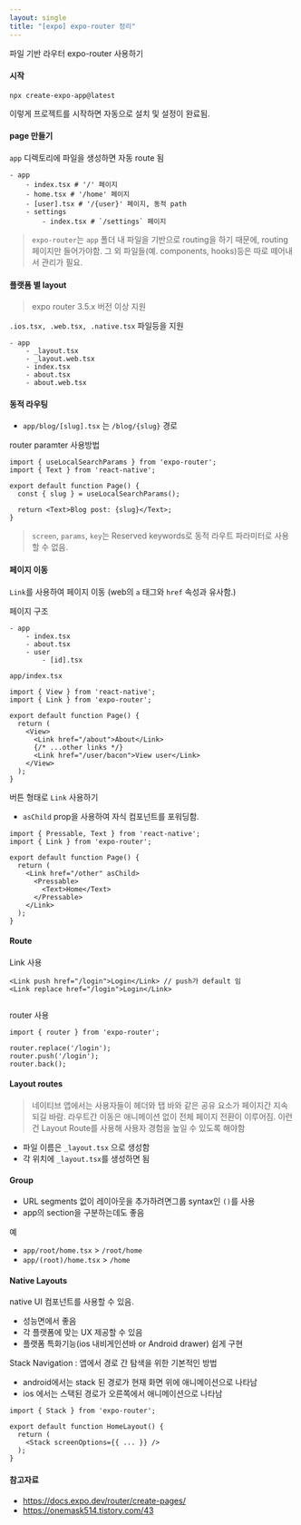 ```yaml
---
layout: single
title: "[expo] expo-router 정리"
---
```


파일 기반 라우터 expo-router 사용하기

#### 시작

```
npx create-expo-app@latest
```

이렇게 프로젝트를 시작하면 자동으로 설치 및 설정이 완료됨.

#### page 만들기

`app` 디렉토리에 파일을 생성하면 자동 route 됨

```
- app
	- index.tsx # '/' 페이지
	- home.tsx # '/home' 페이지
	- [user].tsx # '/{user}' 페이지, 동적 path
	- settings
		- index.tsx # `/settings` 페이지
```

> `expo-router`는 `app` 폴더 내 파일을 기반으로 routing을 하기 때문에, routing 페이지만 들어가야함. 그 외 파일들(예. components, hooks)등은 따로 떼어내서 관리가 필요.

#### 플랫폼 별 layout

> expo router 3.5.x 버전 이상 지원

`.ios.tsx, .web.tsx, .native.tsx` 파일등을 지원

```
- app
	- _layout.tsx
	- _layout.web.tsx
	- index.tsx
	- about.tsx
	- about.web.tsx
```

#### 동적 라우팅

- `app/blog/[slug].tsx` 는 `/blog/{slug}` 경로

router paramter 사용방법

```tsx
import { useLocalSearchParams } from 'expo-router';
import { Text } from 'react-native';

export default function Page() {
  const { slug } = useLocalSearchParams();

  return <Text>Blog post: {slug}</Text>;
}
```

> `screen`, `params`, `key`는 Reserved keywords로 동적 라우트 파라미터로 사용할 수 없음.

#### 페이지 이동

`Link`를 사용하여 페이지 이동 (web의 `a` 태그와 `href` 속성과 유사함.)

페이지 구조

```
- app
	- index.tsx
	- about.tsx
	- user
		- [id].tsx
```

`app/index.tsx`

```tsx
import { View } from 'react-native';
import { Link } from 'expo-router';

export default function Page() {
  return (
    <View>
      <Link href="/about">About</Link>
      {/* ...other links */}
      <Link href="/user/bacon">View user</Link>
    </View>
  );
}
```

버튼 형태로 `Link` 사용하기

- `asChild` prop을 사용하여 자식 컴포넌트를 포워딩함.

```tsx
import { Pressable, Text } from 'react-native';
import { Link } from 'expo-router';

export default function Page() {
  return (
    <Link href="/other" asChild>
      <Pressable>
        <Text>Home</Text>
      </Pressable>
    </Link>
  );
}
```

#### Route

Link 사용

```tsx
<Link push href="/login">Login</Link> // push가 default 임
<Link replace href="/login">Login</Link>


```

router 사용

```tsx
import { router } from 'expo-router';

router.replace('/login');
router.push('/login');
router.back();
```

#### Layout routes


> 네이티브 앱에서는 사용자들이 헤더와 탭 바와 같은 공유 요소가 페이지간 지속되길 바람. 라우트간 이동은 애니메이션 없이 전체 페이지 전환이 이루어짐. 이런건 Layout Route를 사용해 사용자 경험을 높일 수 있도록 해야함

- 파일 이름은 `_layout.tsx` 으로 생성함
- 각 위치에 `_layout.tsx`를 생성하면 됨

#### Group

- URL segments 없이 레이아웃을 추가하려면그룹 syntax인 `()`를 사용
- app의 section을 구분하는데도 좋음

예
- `app/root/home.tsx` > `/root/home`
- `app/(root)/home.tsx` > `/home`


#### Native Layouts

native UI 컴포넌트를 사용할 수 있음.
- 성능면에서 좋음
- 각 플랫폼에 맞는 UX 제공할 수 있음
- 플랫폼 특화기능(ios 내비게인션바 or Android drawer) 쉽게 구현

Stack Navigation : 앱에서 경로 간 탐색을 위한 기본적인 방법
- android에서는 stack 된 경로가 현재 화면 위에 애니메이션으로 나타남
- ios 에서는 스택된 경로가 오른쪽에서 애니메이션으로 나타남

```tsx
import { Stack } from 'expo-router';

export default function HomeLayout() {
  return (
    <Stack screenOptions={{ ... }} />
  );
}
```

#### 참고자료
- https://docs.expo.dev/router/create-pages/
- https://onemask514.tistory.com/43
